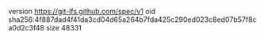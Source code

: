 version https://git-lfs.github.com/spec/v1
oid sha256:4f887dad4f41da3cd04d65a264b7fda425c290ed023c8ed07b57f8ca0d2c3f48
size 48331

